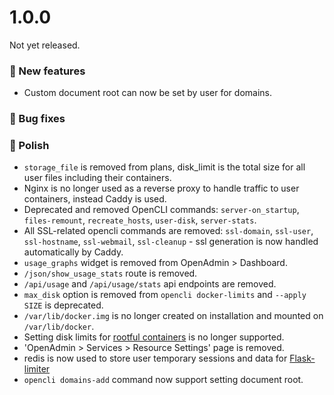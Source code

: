 # 1.0.0

Not yet released.

### 🚀 New features
- Custom document root can now be set by user for domains.

### 🐛 Bug fixes


### 💅 Polish
- `storage_file` is removed from plans, disk_limit is the total size for all user files including their containers.
- Nginx is no longer used as a reverse proxy to handle traffic to user containers, instead Caddy is used.
- Deprecated and removed OpenCLI commands: `server-on_startup`, `files-remount`, `recreate_hosts`, `user-disk`, `server-stats`.
- All SSL-related opencli commands are removed: `ssl-domain`, `ssl-user`, `ssl-hostname`, `ssl-webmail`, `ssl-cleanup` - ssl generation is now handled automatically by Caddy.
- `usage_graphs` widget is removed from OpenAdmin > Dashboard.
- `/json/show_usage_stats` route is removed.
- `/api/usage` and `/api/usage/stats` api endpoints are removed.
- `max_disk` option is removed from `opencli docker-limits` and  `--apply SIZE` is deprecated.
- `/var/lib/docker.img` is no longer created on installation and mounted on `/var/lib/docker`.
- Setting disk limits for [rootful containers](https://github.com/stefanpejcic/openpanel-configuration/blob/main/docker/compose/newer-docker-compose.yml) is no longer supported.
- 'OpenAdmin > Services > Resource Settings' page is removed.
- redis is now used to store user temporary sessions and data for [Flask-limiter](https://flask-limiter.readthedocs.io/en/stable/)
- `opencli domains-add` command now support setting document root.
